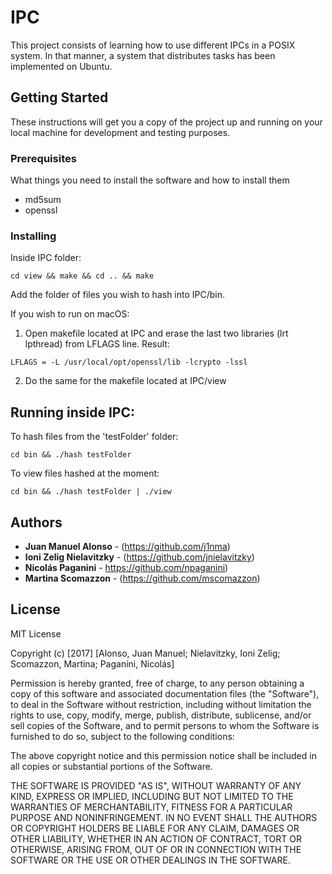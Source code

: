 # IPC 

This project consists of learning how to use different IPCs in a POSIX system. In that manner, a system that distributes tasks has been implemented on Ubuntu.

## Getting Started

These instructions will get you a copy of the project up and running on your local machine for development and testing purposes.

### Prerequisites

What things you need to install the software and how to install them

* md5sum
* openssl


### Installing

Inside IPC folder:

```
cd view && make && cd .. && make
```

Add the folder of files you wish to hash into IPC/bin.

If you wish to run on macOS:

1) Open makefile located at IPC and erase the last two libraries (lrt lpthread) from LFLAGS line. Result:
```
LFLAGS = -L /usr/local/opt/openssl/lib -lcrypto -lssl
```
2) Do the same for the makefile located at IPC/view

## Running inside IPC:

To hash files from the 'testFolder' folder:
```
cd bin && ./hash testFolder
```

To view files hashed at the moment:
```
cd bin && ./hash testFolder | ./view
```

## Authors

* **Juan Manuel Alonso** - (https://github.com/j1nma)
* **Ioni Zelig Nielavitzky** - (https://github.com/jnielavitzky)
* **Nicolás Paganini** - https://github.com/npaganini)
* **Martina Scomazzon** - (https://github.com/mscomazzon)

## License

MIT License

Copyright (c) [2017] [Alonso, Juan Manuel; Nielavitzky, Ioni Zelig; Scomazzon, Martina; Paganini, Nicolás]

Permission is hereby granted, free of charge, to any person obtaining a copy
of this software and associated documentation files (the "Software"), to deal
in the Software without restriction, including without limitation the rights
to use, copy, modify, merge, publish, distribute, sublicense, and/or sell
copies of the Software, and to permit persons to whom the Software is
furnished to do so, subject to the following conditions:

The above copyright notice and this permission notice shall be included in all
copies or substantial portions of the Software.

THE SOFTWARE IS PROVIDED "AS IS", WITHOUT WARRANTY OF ANY KIND, EXPRESS OR
IMPLIED, INCLUDING BUT NOT LIMITED TO THE WARRANTIES OF MERCHANTABILITY,
FITNESS FOR A PARTICULAR PURPOSE AND NONINFRINGEMENT. IN NO EVENT SHALL THE
AUTHORS OR COPYRIGHT HOLDERS BE LIABLE FOR ANY CLAIM, DAMAGES OR OTHER
LIABILITY, WHETHER IN AN ACTION OF CONTRACT, TORT OR OTHERWISE, ARISING FROM,
OUT OF OR IN CONNECTION WITH THE SOFTWARE OR THE USE OR OTHER DEALINGS IN THE
SOFTWARE.
